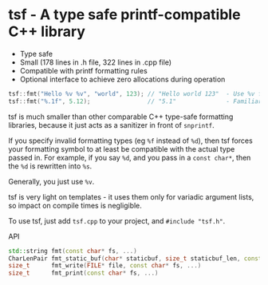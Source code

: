 # tsf - A type safe printf-compatible C++ library

* Type safe
* Small (178 lines in .h file, 322 lines in .cpp file)
* Compatible with printf formatting rules
* Optional interface to achieve zero allocations during operation

```cpp
tsf::fmt("Hello %v %v", "world", 123); // "Hello world 123"  - Use %v for any value
tsf::fmt("%.1f", 5.12);                // "5.1"              - Familiar printf rules work
```

tsf is much smaller than other comparable C++ type-safe formatting libraries, because
it just acts as a sanitizer in front of `snprintf`.

If you specify invalid formatting types (eg `%f` instead of `%d`), then tsf forces
your formatting symbol to at least be compatible with the actual type passed in.
For example, if you say `%d`, and you pass in a `const char*`, then the `%d` is
rewritten into `%s`.

Generally, you just use `%v`.

tsf is very light on templates - it uses them only for variadic argument lists, so
impact on compile times is negligible.

To use tsf, just add `tsf.cpp` to your project, and `#include "tsf.h"`.

API

```cpp
std::string fmt(const char* fs, ...)                                                   // Format to string
CharLenPair fmt_static_buf(char* staticbuf, size_t staticbuf_len, const char* fs, ...) // Try to use static buffer. Fallback to heap.
size_t      fmt_write(FILE* file, const char* fs, ...)                                 // Write to file
size_t      fmt_print(const char* fs, ...)                                             // Write to stdout
```
